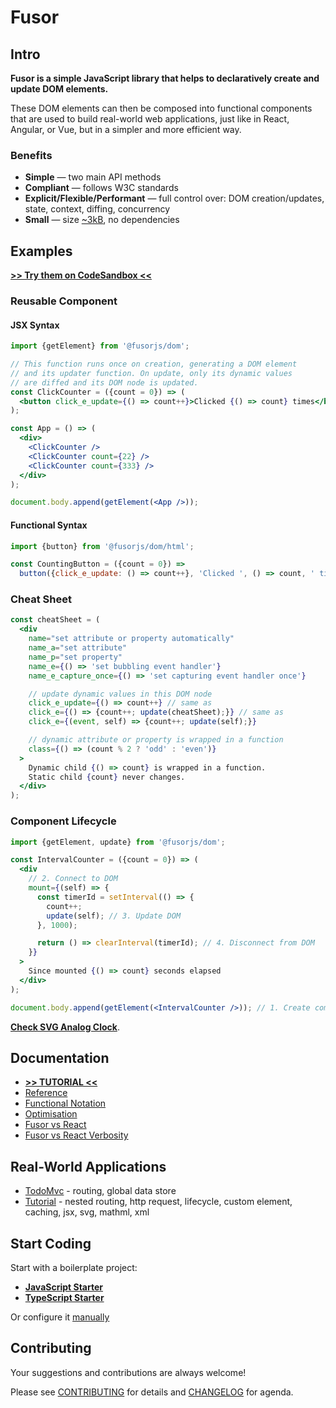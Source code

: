 # Fusor

## Intro

**Fusor is a simple JavaScript library that helps to declaratively create and update DOM elements.**

<!-- > It fuses (DOM) elements together -->

These DOM elements can then be composed into functional components that are used to build real-world web applications, just like in React, Angular, or Vue, but in a simpler and more efficient way.

### Benefits

- **Simple** ― two main API methods
- **Compliant** ― follows W3C standards
- **Explicit/Flexible/Performant** ― full control over: DOM creation/updates, state, context, diffing, concurrency
- **Small** ― size [~3kB](https://bundlephobia.com/package/@fusorjs/dom@2.5.1), no dependencies

## Examples

[**>> Try them on CodeSandbox <<**](https://codesandbox.io/p/sandbox/4m7r37?file=%2Fsrc%2Fapp.jsx)

### Reusable Component

#### JSX Syntax

```jsx
import {getElement} from '@fusorjs/dom';

// This function runs once on creation, generating a DOM element
// and its updater function. On update, only its dynamic values
// are diffed and its DOM node is updated.
const ClickCounter = ({count = 0}) => (
  <button click_e_update={() => count++}>Clicked {() => count} times</button>
);

const App = () => (
  <div>
    <ClickCounter />
    <ClickCounter count={22} />
    <ClickCounter count={333} />
  </div>
);

document.body.append(getElement(<App />));
```

#### Functional Syntax

```js
import {button} from '@fusorjs/dom/html';

const CountingButton = ({count = 0}) =>
  button({click_e_update: () => count++}, 'Clicked ', () => count, ' times.');
```

### Cheat Sheet

<!-- prettier-ignore -->
```jsx
const cheatSheet = (
  <div
    name="set attribute or property automatically"
    name_a="set attribute"
    name_p="set property"
    name_e={() => 'set bubbling event handler'}
    name_e_capture_once={() => 'set capturing event handler once'}

    // update dynamic values in this DOM node
    click_e_update={() => count++} // same as
    click_e={() => {count++; update(cheatSheet);}} // same as
    click_e={(event, self) => {count++; update(self);}}

    // dynamic attribute or property is wrapped in a function
    class={() => (count % 2 ? 'odd' : 'even')}
  >
    Dynamic child {() => count} is wrapped in a function.
    Static child {count} never changes.
  </div>
);
```

<!-- [Options' Reference](docs/reference.md#parameter-keys): -->

<!-- ### Controlled Uppercase Component

```jsx
const UppercaseInput = ({value = ''}) => (
  <input
    value={() => value}
    input_e_update={(event) => (value = event.target.value.toUpperCase())}
  />
);
``` -->

### Component Lifecycle

```jsx
import {getElement, update} from '@fusorjs/dom';

const IntervalCounter = ({count = 0}) => (
  <div
    // 2. Connect to DOM
    mount={(self) => {
      const timerId = setInterval(() => {
        count++;
        update(self); // 3. Update DOM
      }, 1000);

      return () => clearInterval(timerId); // 4. Disconnect from DOM
    }}
  >
    Since mounted {() => count} seconds elapsed
  </div>
);

document.body.append(getElement(<IntervalCounter />)); // 1. Create component
```

<!-- ### Routing

```tsx
import {getRoute, Route, mountRoute} from '../share/route';
export const RouteLink = (title: string, route: Route) =>
  a(
    {
      href: `#${route}`,
      class: () => clsx(getRoute() === route && 'selected'),
      mount: mountRoute,
    },
    title,
  );
``` -->

[**Check SVG Analog Clock**](https://codesandbox.io/p/sandbox/fusor-analog-clock-jsx-hqs5x9?file=%2Fsrc%2Findex.tsx).

## Documentation

- [**>> TUTORIAL <<**](docs/tutorial.md)
- [Reference](docs/reference.md)
- [Functional Notation](docs/functional-notation.md)
- [Optimisation](docs/optimisation.md)
- [Fusor vs React](docs/fusor-vs-react.md)
- [Fusor vs React Verbosity](docs/fusor-vs-react-verbosity.md)

## Real-World Applications

- [TodoMvc](https://github.com/fusorjs/todomvc) - routing, global data store
- [Tutorial](https://github.com/fusorjs/tutorial) - nested routing, http request, lifecycle, custom element, caching, jsx, svg, mathml, xml

## Start Coding

Start with a boilerplate project:

- [**JavaScript Starter**](https://github.com/fusorjs/dom-starter-jsx-webpack)
- [**TypeScript Starter**](https://github.com/fusorjs/dom-starter-tsx-webpack)

Or configure it [manually](docs/reference.md#install)

## Contributing

Your suggestions and contributions are always welcome!

Please see [CONTRIBUTING](CONTRIBUTING.md) for details and [CHANGELOG](CHANGELOG.md) for agenda.
